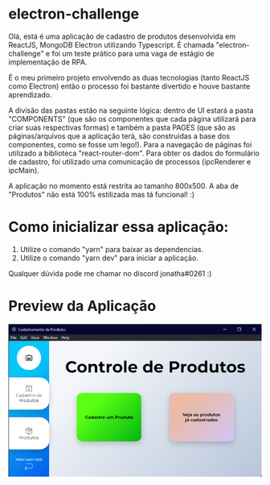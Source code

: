 # electron-challenge

Olá, está é uma aplicação de cadastro de produtos desenvolvida em ReactJS, MongoDB Electron utilizando Typescript. É chamada "electron-challenge" e foi um teste prático para uma vaga de estágio de implementação de RPA.

É o meu primeiro projeto envolvendo as duas tecnologias (tanto ReactJS como Electron) então o processo foi bastante divertido e houve bastante aprendizado.

A divisão das pastas estão na seguinte lógica: dentro de UI estará a pasta "COMPONENTS" (que são os componentes que cada página utilizará para criar suas respectivas formas) e também a pasta PAGES (que são as páginas/arquivos que a aplicação terá, são construidas a base dos componentes, como se fosse um lego!). Para a navegação de páginas foi utilizado a biblioteca "react-router-dom". Para obter os dados do formulário de cadastro, foi utilizado uma comunicação de processos (ipcRenderer e ipcMain).

A aplicação no momento está restrita ao tamanho 800x500. A aba de "Produtos" não está 100% estilizada mas tá funcional! :) 

# Como inicializar essa aplicação:

1. Utilize o comando "yarn" para baixar as dependencias.
2. Utilize o comando "yarn dev" para iniciar a aplicação.

Qualquer dúvida pode me chamar no discord jonatha#0261 :) 

# Preview da Aplicação

![alt text](preview.png)
